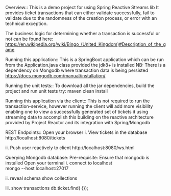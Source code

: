 Overview::
This is a demo project for using Spring Reactive Streams lib
It provides ticket transactions that can either validate successfully, 
fail to validate due to the randomness of the creation process, or error with an technical exception.

The business logic for determining whether a transaction is successful or not can be found here:
https://en.wikipedia.org/wiki/Bingo_(United_Kingdom)#Description_of_the_game


Running this application::
This is a SpringBoot application which can be run from the Application.java class 
provided the jdk8+ is installed
NB: There is a dependency on Mongodb where transaction data is being persisted
https://docs.mongodb.com/manual/installation/


Running the unit tests::
To download all the jar dependencies, build the project and run unit tests try:
maven clean install


Running this application via the client::
This is not required to run the transaction-service,
however running the client will add more visibility 
enabling one to view a successfully generated set of tickets
it using streaming data to accomplish this building on the reactive architecture
provided by Project Reactor and its integration with Spring/Mongodb


REST Endpoints::
Open your browser
i. View tickets in the database
http://localhost:8080/tickets

ii. Push user reactively to client
http://localhost:8080/ws.html


Querying Mongodb database:
Pre-requisite: Ensure that mongodb is installed
Open your terminal
i. connect to localhost    
mongo --host localhost:27017

ii. reveal schema
show collections

iii. show transactions
db.ticket.find( {});